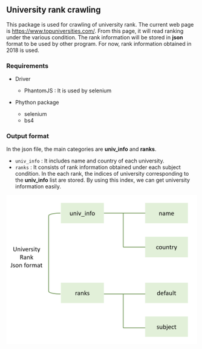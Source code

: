 ## University rank crawling
This package is used for crawling of university rank. The current web page is https://www.topuniversities.com/. From this page, it will read ranking under the various condition. The rank information will be stored in **json** format to be used by other program. For now, rank information obtained in 2018 is used.

### Requirements
- Driver
	- PhantomJS : It is used by selenium

- Phython package
	- selenium
	- bs4

### Output format
In the json file, the main categories are **univ_info** and **ranks**.

- `univ_info` : It includes name and country of each university.
- `ranks` : It consists of rank information obtained under each subject condition. In the each rank, the indices of university corresponding to the **univ_info** list are stored. By using this index, we can get university information easily.
 

<p align="center">
	<img src="./img/json_format_desc.png" alt="format_desc" width="600"/>
</p>
<!-- ![format_desc](./img/json_format_desc.png | width=600)  -->